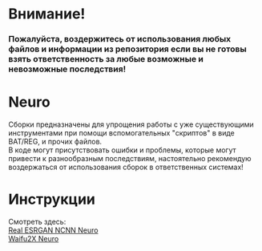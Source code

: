 # Внимание!
### Пожалуйста, воздержитесь от использования любых файлов и информации из репозитория если вы не готовы взять ответственность за любые возможные и невозможные последствия!
# Neuro
Сборки предназначены для упрощения работы с уже существующими инструментами при помощи вспомогательных "скриптов" в виде BAT/REG, и прочих файлов.\
В коде могут присутствовать ошибки и проблемы, которые могут привести к разнообразным последствиям, настоятельно рекомендую воздержаться от использования сборок в ответственных системах!
# Инструкции
Смотреть здесь:\
[Real ESRGAN NCNN Neuro](https://github.com/Shedou/Neuro/tree/main/Real%20ESRGAN%20NCNN%20Neuro)\
[Waifu2X Neuro](https://github.com/Shedou/Neuro/tree/main/Waifu2X%20Neuro)
